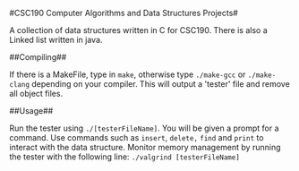 #CSC190 Computer Algorithms and Data Structures Projects#

A collection of data structures written in C for CSC190. There is also a Linked list written in java.

##Compiling##

If there is a MakeFile, type in `make`, otherwise type `./make-gcc` or `./make-clang` depending on your compiler. This will output a 'tester' file and remove all object files.

##Usage##

Run the tester using `./[testerFileName]`. You will be given a prompt for a command. Use commands such as `insert`, `delete,` `find` and `print` to interact with the data structure. Monitor memory management by running the tester with the following line: `./valgrind [testerFileName]`